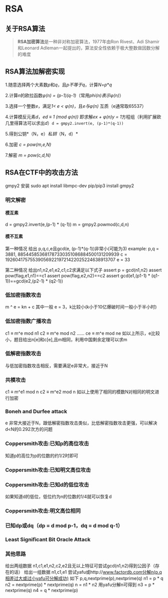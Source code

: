 # RSA

## 关于RSA算法

> **RSA加密算法**是一种非对称加密算法，1977年由Ron Rivest、Adi Shamir和Leonard Adleman一起提出的，算法安全性依赖于极大整数做因数分解的难度

## RSA算法加解密实现

1.随意选择两个大素数*p*和*q*，且*p不等于q*，计算*N=p***q*

2.计算*n*的欧拉函数*φ(n) = (p-1)(q-1)*（常用*phi(n)*表示*φ(n)*）

3.选择一个整数*e*，满足*1< e < φ(n)*，且*e与φ(n)* 互质（e通常取65537）

4.计算模反元素*d*，*ed ≡ 1 (mod φ(n))* 即求解*ex + φ(n)y = 1*方程组（利用扩展欧几里得算法可以求出*d*）```d = gmpy2.invert(e, (p-1)*(q-1))```

5.得到公钥*（N，e）*私钥*（N，d）*

6.加密 *c = pow(m,e,N)*

7.解密 *m = pow(c,d,N)*

## RSA在CTF中的攻击方法

gmpy2 安装
sudo apt install libmpc-dev
pip/pip3 install gmpy2

### 明文解密

#### **模互素**

d = gmpy2.invert(e,(p-1) * (q-1))
m = gmpy2.powmod(c,d,n)

#### **模不互素**

第一种情况
给出 p,q,c,e且gcd(e, (p-1)*(q-1))非常小(可能为3)
example:
p,q = 3881, 885445853681787330351086884500131209939
c = 1926041757553905692219721422025224638913707
e = 33

第二种情况
给出n1,n2,e1,e2,c1,c2求满足以下式子
assert p = gcd(n1,n2)
assert pow(flag,e1,n1)==c1
assert pow(flag,e2,n2)==c2
assert gcd(e1,(p1-1) * (q1-1))==gcd(e2,(p2-1) * (q2-1))

### 低加密指数攻击

m ^ e = kn + c 其中一般 e = 3，k比较小(k小于10亿爆破时间一般小于半小时)

### 低加密指数广播攻击

c1 ≡ m^e mod n1
c2 ≡ m^e mod n2
……
ce ≡ m^e mod ne
如以上所示，e比较小，题目给出n[e]和c[e],且m相同，利用中国剩余定理可以求m

### 低解密指数攻击

与低加密指数攻击相反，需要满足e非常大，接近于N

### 共模攻击

c1 ≡ m^e1 mod n
c2 ≡ m^e2 mod n
如以上使用了相同的模数N对相同的明文进行加密

### Boneh and Durfee attack

e 非常大接近于N，跟低解密指数攻击类似，比低解密指数攻击更强，可以解决d<N的0.292次方的问题

### Coppersmith攻击:已知p的高位攻击

知道p的高位为p的位数的约1/2时即可

### Coppersmith攻击:已知明文高位攻击

### Coppersmith攻击:已知d的低位攻击

如果知道d的低位，低位约为n的位数的1/4就可以恢复d

### Coppersmith攻击:明文高位相同

### 已知dp或dq（dp = d mod p-1，dq = d mod q-1）

### Least Significant Bit Oracle Attack

### 其他思路

给出两组数据
n1,c1,e1,n2,c2,e2且无以上特征可尝试gcd(n1,n2)得到公因子（存在的话）
给出一组数据
n1,c1,e1
尝试yafu或http://www.factordb.com分解n(p,q相差过大或过小yafu可分解成功)
如下
p,q,nextprime(p),nextprime(q)
n1 = p * q
n2 = nextprime(p) * nextprime(q)
n = n1 * n2
用yafu分解n可得到
n3 = p * nextprime(q)
n4 = q * nextprime(p)